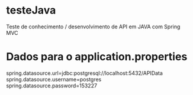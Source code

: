 # testeJava
Teste de conhecimento / desenvolvimento de API em JAVA com Spring MVC

# Dados para o application.properties

spring.datasource.url=jdbc:postgresql://localhost:5432/APIData
spring.datasource.username=postgres
spring.datasource.password=153227
